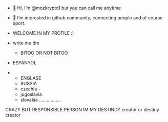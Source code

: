 - 👋 Hi, I’m @mozkrypto1 but you can call me anytime
- 👀 I’m interested in github community, connecting people and of course sport.
- WELCOME IN MY PROFILE :)
- write me dm
  - BITOO OR NOT BITOO

- ESPANYOL
- - ENGLASE
  - RUSSIA
  - czechia -
  - jugoslavia
  - slovakia 
.................

  
CRAZY BUT RESPONSIBLE PERSON
IM MY DESTINDY creator or destiny creator 
